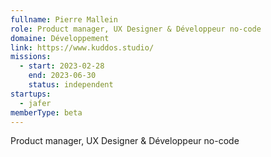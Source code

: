 ```yaml
---
fullname: Pierre Mallein
role: Product manager, UX Designer & Développeur no-code
domaine: Développement
link: https://www.kuddos.studio/
missions:
  - start: 2023-02-28
    end: 2023-06-30
    status: independent
startups:
  - jafer
memberType: beta
---
```


Product manager, UX Designer & Développeur no-code
